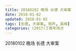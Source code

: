 ```yaml
---
title: 20180102 晚场 长德 大审案
date: 2018-01-02
updated: 2018-01-02
tags: [长德, 大审案, 相声, 高峰] 
categories: (2017)丁酉年场次 
---
```

20180102 晚场 长德 大审案
